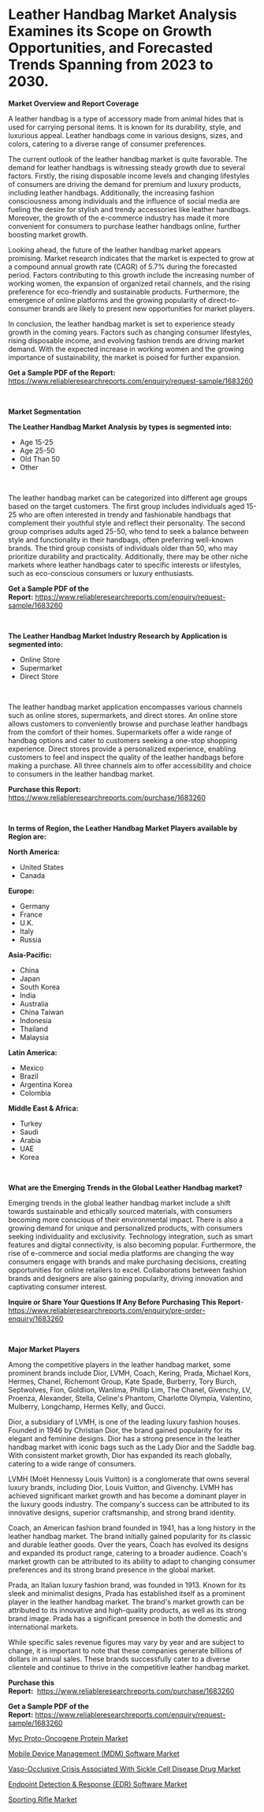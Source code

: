 <p><h1>Leather Handbag Market Analysis Examines its Scope on Growth Opportunities, and Forecasted Trends Spanning from 2023 to 2030.</h1></p><p><strong>Market Overview and Report Coverage</strong></p>
<p><p>A leather handbag is a type of accessory made from animal hides that is used for carrying personal items. It is known for its durability, style, and luxurious appeal. Leather handbags come in various designs, sizes, and colors, catering to a diverse range of consumer preferences.</p><p>The current outlook of the leather handbag market is quite favorable. The demand for leather handbags is witnessing steady growth due to several factors. Firstly, the rising disposable income levels and changing lifestyles of consumers are driving the demand for premium and luxury products, including leather handbags. Additionally, the increasing fashion consciousness among individuals and the influence of social media are fueling the desire for stylish and trendy accessories like leather handbags. Moreover, the growth of the e-commerce industry has made it more convenient for consumers to purchase leather handbags online, further boosting market growth.</p><p>Looking ahead, the future of the leather handbag market appears promising. Market research indicates that the market is expected to grow at a compound annual growth rate (CAGR) of 5.7% during the forecasted period. Factors contributing to this growth include the increasing number of working women, the expansion of organized retail channels, and the rising preference for eco-friendly and sustainable products. Furthermore, the emergence of online platforms and the growing popularity of direct-to-consumer brands are likely to present new opportunities for market players.</p><p>In conclusion, the leather handbag market is set to experience steady growth in the coming years. Factors such as changing consumer lifestyles, rising disposable income, and evolving fashion trends are driving market demand. With the expected increase in working women and the growing importance of sustainability, the market is poised for further expansion.</p></p>
<p><strong>Get a Sample PDF of the Report:</strong> <a href="https://www.reliableresearchreports.com/enquiry/request-sample/1683260">https://www.reliableresearchreports.com/enquiry/request-sample/1683260</a></p>
<p>&nbsp;</p>
<p><strong>Market Segmentation</strong></p>
<p><strong>The Leather Handbag Market Analysis by types is segmented into:</strong></p>
<p><ul><li>Age 15-25</li><li>Age 25-50</li><li>Old Than 50</li><li>Other</li></ul></p>
<p>&nbsp;</p>
<p><p>The leather handbag market can be categorized into different age groups based on the target customers. The first group includes individuals aged 15-25 who are often interested in trendy and fashionable handbags that complement their youthful style and reflect their personality. The second group comprises adults aged 25-50, who tend to seek a balance between style and functionality in their handbags, often preferring well-known brands. The third group consists of individuals older than 50, who may prioritize durability and practicality. Additionally, there may be other niche markets where leather handbags cater to specific interests or lifestyles, such as eco-conscious consumers or luxury enthusiasts.</p></p>
<p><strong>Get a Sample PDF of the Report:</strong>&nbsp;<a href="https://www.reliableresearchreports.com/enquiry/request-sample/1683260">https://www.reliableresearchreports.com/enquiry/request-sample/1683260</a></p>
<p>&nbsp;</p>
<p><strong>The Leather Handbag Market Industry Research by Application is segmented into:</strong></p>
<p><ul><li>Online Store</li><li>Supermarket</li><li>Direct Store</li></ul></p>
<p>&nbsp;</p>
<p><p>The leather handbag market application encompasses various channels such as online stores, supermarkets, and direct stores. An online store allows customers to conveniently browse and purchase leather handbags from the comfort of their homes. Supermarkets offer a wide range of handbag options and cater to customers seeking a one-stop shopping experience. Direct stores provide a personalized experience, enabling customers to feel and inspect the quality of the leather handbags before making a purchase. All three channels aim to offer accessibility and choice to consumers in the leather handbag market.</p></p>
<p><strong>Purchase this Report:</strong>&nbsp; <a href="https://www.reliableresearchreports.com/purchase/1683260">https://www.reliableresearchreports.com/purchase/1683260</a></p>
<p>&nbsp;</p>
<p><strong>In terms of Region, the Leather Handbag Market Players available by Region are:</strong></p>
<p>
    <p> <strong> North America: </strong>
        <ul>
            <li>United States</li>
            <li>Canada</li>
        </ul>
        </p> 
    <p> <strong> Europe: </strong>
        <ul>
            <li>Germany</li>
            <li>France</li>
            <li>U.K.</li>
            <li>Italy</li>
            <li>Russia</li>
        </ul>
        </p> 
    <p> <strong> Asia-Pacific: </strong>
        <ul>
            <li>China</li>
            <li>Japan</li>
            <li>South Korea</li>
            <li>India</li>
            <li>Australia</li>
            <li>China Taiwan</li>
            <li>Indonesia</li>
            <li>Thailand</li>
            <li>Malaysia</li>
        </ul>
        </p> 
    <p> <strong> Latin America: </strong>
        <ul>
            <li>Mexico</li>
            <li>Brazil</li>
            <li>Argentina Korea</li>
            <li>Colombia</li>
        </ul>
        </p> 
    <p> <strong> Middle East & Africa: </strong>
        <ul>
            <li>Turkey</li>
            <li>Saudi</li>
            <li>Arabia</li>
            <li>UAE</li>
            <li>Korea</li>
        </ul>
    </p>
    </p>
<p>&nbsp;</p>
<p><strong>What are the Emerging Trends in the Global Leather Handbag market?</strong></p>
<p><p>Emerging trends in the global leather handbag market include a shift towards sustainable and ethically sourced materials, with consumers becoming more conscious of their environmental impact. There is also a growing demand for unique and personalized products, with consumers seeking individuality and exclusivity. Technology integration, such as smart features and digital connectivity, is also becoming popular. Furthermore, the rise of e-commerce and social media platforms are changing the way consumers engage with brands and make purchasing decisions, creating opportunities for online retailers to excel. Collaborations between fashion brands and designers are also gaining popularity, driving innovation and captivating consumer interest.</p></p>
<p><strong>Inquire or Share Your Questions If Any Before Purchasing This Report</strong>- <a href="https://www.reliableresearchreports.com/enquiry/pre-order-enquiry/1683260">https://www.reliableresearchreports.com/enquiry/pre-order-enquiry/1683260</a></p>
<p>&nbsp;</p>
<p><strong>Major Market Players</strong></p>
<p><p>Among the competitive players in the leather handbag market, some prominent brands include Dior, LVMH, Coach, Kering, Prada, Michael Kors, Hermes, Chanel, Richemont Group, Kate Spade, Burberry, Tory Burch, Septwolves, Fion, Goldlion, Wanlima, Phillip Lim, The Chanel, Givenchy, LV, Proenza, Alexander, Stella, Celine's Phantom, Charlotte Olympia, Valentino, Mulberry, Longchamp, Hermes Kelly, and Gucci.</p><p>Dior, a subsidiary of LVMH, is one of the leading luxury fashion houses. Founded in 1946 by Christian Dior, the brand gained popularity for its elegant and feminine designs. Dior has a strong presence in the leather handbag market with iconic bags such as the Lady Dior and the Saddle bag. With consistent market growth, Dior has expanded its reach globally, catering to a wide range of consumers.</p><p>LVMH (Moët Hennessy Louis Vuitton) is a conglomerate that owns several luxury brands, including Dior, Louis Vuitton, and Givenchy. LVMH has achieved significant market growth and has become a dominant player in the luxury goods industry. The company's success can be attributed to its innovative designs, superior craftsmanship, and strong brand identity.</p><p>Coach, an American fashion brand founded in 1941, has a long history in the leather handbag market. The brand initially gained popularity for its classic and durable leather goods. Over the years, Coach has evolved its designs and expanded its product range, catering to a broader audience. Coach's market growth can be attributed to its ability to adapt to changing consumer preferences and its strong brand presence in the global market.</p><p>Prada, an Italian luxury fashion brand, was founded in 1913. Known for its sleek and minimalist designs, Prada has established itself as a prominent player in the leather handbag market. The brand's market growth can be attributed to its innovative and high-quality products, as well as its strong brand image. Prada has a significant presence in both the domestic and international markets.</p><p>While specific sales revenue figures may vary by year and are subject to change, it is important to note that these companies generate billions of dollars in annual sales. These brands successfully cater to a diverse clientele and continue to thrive in the competitive leather handbag market.</p></p>
<p><strong>Purchase this Report:</strong>&nbsp;&nbsp;<a href="https://www.reliableresearchreports.com/purchase/1683260">https://www.reliableresearchreports.com/purchase/1683260</a></p>
<p></p>
<p><strong>Get a Sample PDF of the Report:</strong>&nbsp;<a href="https://www.reliableresearchreports.com/enquiry/request-sample/1683260">https://www.reliableresearchreports.com/enquiry/request-sample/1683260</a></p>
<p><p><a href="https://github.com/ChiragRp1/Market-Research-Report-List-1/blob/main/myc-proto-oncogene-protein-market.md">Myc Proto-Oncogene Protein Market</a></p><p><a href="https://www.linkedin.com/pulse/mobile-device-management-mdm-software-market-challenges-opportunities/">Mobile Device Management (MDM) Software Market</a></p><p><a href="https://medium.com/@randyhuel1989/vaso-occlusive-crisis-associated-with-sickle-cell-disease-drug-market-insights-into-market-cagr-79a73532a37d">Vaso-Occlusive Crisis Associated With Sickle Cell Disease Drug Market</a></p><p><a href="https://www.linkedin.com/pulse/endpoint-detection-amp-response-edr-software-market-research/">Endpoint Detection & Response (EDR) Software Market</a></p><p><a href="https://github.com/ChiragRP21/Market-Research-Report-List-1/blob/main/sporting-rifle-market.md">Sporting Rifle Market</a></p></p>